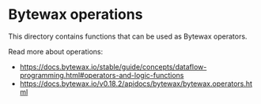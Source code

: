 # Bytewax operations

This directory contains functions that can be used as Bytewax operators.

Read more about operations:
- https://docs.bytewax.io/stable/guide/concepts/dataflow-programming.html#operators-and-logic-functions
- https://docs.bytewax.io/v0.18.2/apidocs/bytewax/bytewax.operators.html
